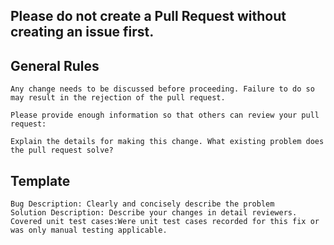 ## Please do not create a Pull Request without creating an issue first.

## General Rules

    Any change needs to be discussed before proceeding. Failure to do so may result in the rejection of the pull request.

    Please provide enough information so that others can review your pull request:

    Explain the details for making this change. What existing problem does the pull request solve?

## Template

    Bug Description: Clearly and concisely describe the problem
    Solution Description: Describe your changes in detail reviewers.
    Covered unit test cases:Were unit test cases recorded for this fix or was only manual testing applicable.